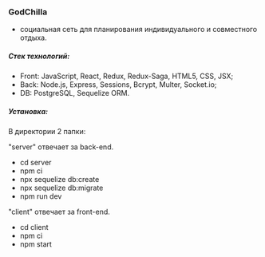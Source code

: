 ### GodChilla
- социальная сеть для планирования индивидуального и совместного отдыха.

##### Стек технологий:

* Front: JavaScript, React, Redux, Redux-Saga, HTML5, CSS, JSX;
* Back: Node.js, Express, Sessions, Bcrypt, Multer, Socket.io;
* DB: PostgreSQL, Sequelize ORM.

##### Установка:

В директории 2 папки:

"server" отвечает за back-end.
* cd server
* npm ci
* npx sequelize db:create
* npx sequelize db:migrate
* npm run dev

"client" отвечает за front-end.
* cd client
* npm ci
* npm start


